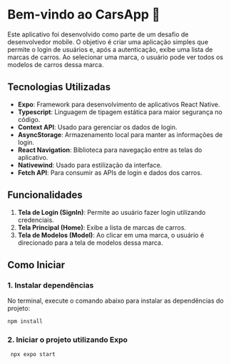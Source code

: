 # Bem-vindo ao CarsApp 👋

Este aplicativo foi desenvolvido como parte de um desafio de desenvolvedor mobile. O objetivo é criar uma aplicação simples que permite o login de usuários e, após a autenticação, exibe uma lista de marcas de carros. Ao selecionar uma marca, o usuário pode ver todos os modelos de carros dessa marca.

## Tecnologias Utilizadas

- **Expo**: Framework para desenvolvimento de aplicativos React Native.
- **Typescript**: Linguagem de tipagem estática para maior segurança no código.
- **Context API**: Usado para gerenciar os dados de login.
- **AsyncStorage**: Armazenamento local para manter as informações de login.
- **React Navigation**: Biblioteca para navegação entre as telas do aplicativo.
- **Nativewind**: Usado para estilização da interface.
- **Fetch API**: Para consumir as APIs de login e dados dos carros.

## Funcionalidades

1. **Tela de Login (SignIn)**: Permite ao usuário fazer login utilizando credenciais.
2. **Tela Principal (Home)**: Exibe a lista de marcas de carros.
3. **Tela de Modelos (Model)**: Ao clicar em uma marca, o usuário é direcionado para a tela de modelos dessa marca.

## Como Iniciar

### 1. Instalar dependências

No terminal, execute o comando abaixo para instalar as dependências do projeto:

   ```bash
   npm install
   ```

### 2. Iniciar o projeto utilizando Expo

   ```bash
    npx expo start
   ```
